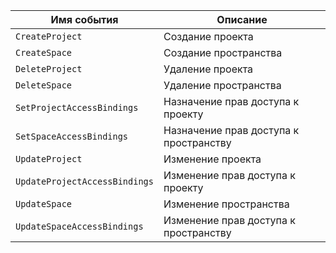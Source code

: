 Имя события | Описание
--- | ---
`CreateProject` | Создание проекта
`CreateSpace` | Создание пространства
`DeleteProject` | Удаление проекта
`DeleteSpace` | Удаление пространства
`SetProjectAccessBindings` | Назначение прав доступа к проекту
`SetSpaceAccessBindings` | Назначение прав доступа к пространству
`UpdateProject` | Изменение проекта
`UpdateProjectAccessBindings` | Изменение прав доступа к проекту
`UpdateSpace` | Изменение пространства
`UpdateSpaceAccessBindings` | Изменение прав доступа к пространству